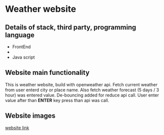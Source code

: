 # Weather website

## Details of stack, third party, programming language
- FrontEnd
- 
- Java script

## Website main functionality
This is weather website, build with openweather api. Fetch current weather from user enterd city or place name. Also fetch weather forecast (5 days / 3 hour) was entered value. De-bouncing added for reduce api call. User enter value after than **ENTER** key press than api was call.

## Website images

<a href="https://weather-status-web.netlify.app/" target="_blank">website link</a>